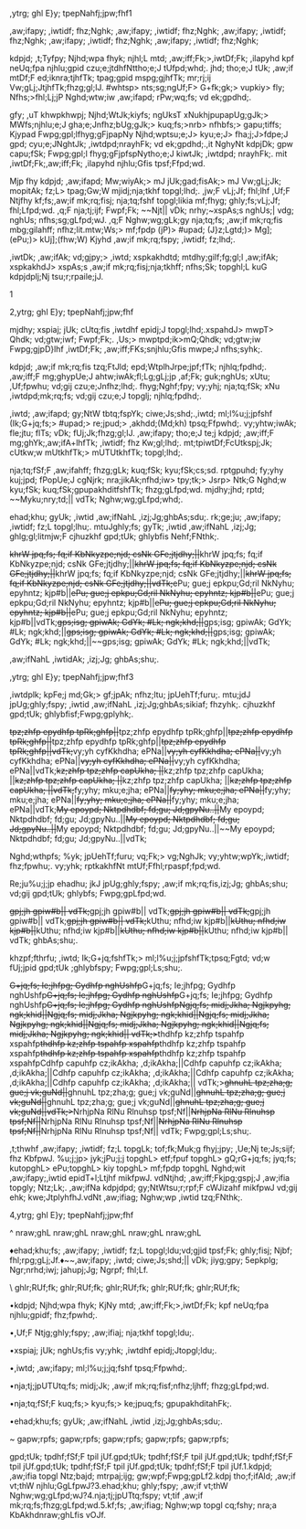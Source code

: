 ,ytrg; ghl E}y; tpepNahfj;jpw;fhf1

,aw;ifapy; ,iwtidf; fhz;Nghk; ,aw;ifapy; ,iwtidf; fhz;Nghk; ,aw;ifapy; ,iwtidf; fhz;Nghk; ,aw;ifapy; ,iwtidf; fhz;Nghk; ,aw;ifapy; ,iwtidf; fhz;Nghk;

kdpjd; ,t;Tyfpy; Njhd;wpa fhyk; njhl;L mtd; ,aw;iff;Fk;>,iwtDf;Fk; ,ilapyhd kpf neUq;fpa njhlu;gpid czu;e;jtdhfNttho;e;J tUfpd;whd;. jhd; tho;e;J tUk; ,aw;if mtDf;F ed;iknra;tjhfTk; tpag;gpid mspg;gjhfTk; mr;rj;ij Vw;gLj;JtjhfTk;fhzg;gl;lJ. #whtsp> nts;sg;ngUf;F> G+fk;gk;> vupkiy> fly; Nfhs;>fhl;Lj;jP Nghd;wtw;iw ,aw;ifapd; rPw;wq;fs; vd ek;gpdhd;.

gfy; ,uT khwpkhwpj; Njhd;WtJk;kiyfs; ngUksT xNukhjpupapUg;gJk;> MWfs;njhlu;e;J gha;e;Jnfhz;bUg;gJk;> kuq;fs;>nrb> nfhbfs;> gapu;tiffs; Kjypad Fwpg;gpl;lfhyg;gFjpapNy Njhd;wptsu;e;J> kyu;e;J> fha;j;J>fdpe;J gpd; cyu;e;JNghtJk; ,iwtdpd;nrayhFk; vd ek;gpdhd;.,it NghyNt kdpjDk; gpw capu;fSk; Fwpg;gpl;l fhyg;gFjpfspNytho;e;J kiwtJk; ,iwtdpd; nrayhFk;. mit ,iwtDf;Fk;,aw;iff;Fk; ,ilapyhd njhlu;Gfis tpsf;Ffpd;wd.

Mjp fhy kdpjd; ,aw;ifapd; Mw;wiyAk;> mJ jUk;gad;fisAk;> mJ Vw;gLj;Jk; mopitAk; fz;L> tpag;Gw;W mjidj;nja;tkhf topgl;lhd;. ,jw;F vLj;Jf; fhl;lhf ,Uf;F Ntjfhy kf;fs;,aw;if mk;rq;fisj; nja;tq;fshf topgl;likia mf;fhyg; ghly;fs;vLj;Jf; fhl;Lfpd;wd. ,q;F nja;tj;ijf; Fwpf;Fk; ~~Njt|| vDk; nrhy;~xspAs;s nghUs;| vdg; nghUs; nfhs;sg;gLfpd;wJ. ,q;F Nghw;wg;gLk;gy nja;tq;fs; ,aw;if mk;rq;fis mbg;gilahff; nfhz;lit.mtw;Ws;> mf;fpdp (jP)> #upad; (J}z;Lgtd;)> Mg]; (ePu;)> kUj];(fhw;W) Kjyhd ,aw;if mk;rq;fspy; ,iwtidf; fz;lhd;.

,iwtDk; ,aw;ifAk; vd;gjpy;> ,iwtd; xspkakhdtd; mtdhy;gilf;fg;gl;l ,aw;ifAk; xspkakhdJ> xspAs;s ,aw;if mk;rq;fisj;nja;tkhff; nfhs;Sk; topghl;L kuG kdpjdplj;Nj tsu;r;rpaile;jJ.

1

2,ytrg; ghl E}y; tpepNahfj;jpw;fhf

mjdhy; xspiaj; jUk; cUtq;fis ,iwtdhf epidj;J topgl;lhd;.xspahdJ> mwpT> Qhdk; vd;gtw;iwf; Fwpf;Fk;. ,Us;> mwptpd;ik>mQ;Qhdk; vd;gtw;iw Fwpg;gjpD}lhf ,iwtDf;Fk; ,aw;iff;FKs;snjhlu;Gfis mwpe;J nfhs;syhk;.

kdpjd; ,aw;if mk;rq;fis tzq;FtJld; epd;WtplhJrpe;jpf;fTk; njhlq;fpdhd;. ,aw;iff;F mg;ghypUe;J ahtw;iwAk;fl;Lg;gLj;jp ,af;Fk; guk;nghUs; xUtu; ,Uf;fpwhu; vd;gij czu;e;Jnfhz;lhd;. fhyg;Nghf;fpy; vy;yhj; nja;tq;fSk; xNu ,iwtdpd;mk;rq;fs; vd;gij czu;e;J topglj; njhlq;fpdhd;.

,iwtd; ,aw;ifapd; gy;NtW tbtq;fspYk; ciwe;Js;shd;.,iwtd; ml;l%u;j;jpfshf (Ik;G+jq;fs;> #upad;> re;jpud;> ,akhdd;(Md;kh) tpsq;Ffpwhd;. vy;yhtw;iwAk; fle;jtu; flTs; vDk; fUj;Jk;fhzg;gl;lJ. ,aw;ifapy; tho;e;J te;j kdpjd; ,aw;iff;F mg;ghYk;,aw;ifA+lhfTk; ,iwtidf; fhz Kw;gl;lhd;. mt;tpiwtDf;FcUtkspj;Jk; cUtkw;w mUtkhfTk;> mUTUtkhfTk; topgl;lhd;.

nja;tq;fSf;F ,aw;ifahff; fhzg;gLk; kuq;fSk; kyu;fSk;cs;sd. rptgpuhd; fy;yhy kuj;jpd; fPopUe;J cgNjrk; nra;jikAk;nfhd;iw> tpy;tk;> Jsrp> Ntk;G Nghd;w kyu;fSk; kuq;fSk;gpupakhditfshfTk; fhzg;gLfpd;wd. mjdhy;jhd; rptd; ~~Myku;nry;td;|| vdTk; Nghw;wg;gLfpd;whd;.

ehad;khu; gyUk; ,iwtid ,aw;ifNahL ,izj;Jg;ghbAs;sdu;. rk;ge;ju; ,aw;ifapy; ,iwtidf; fz;L topgl;lhu;. mtuJghly;fs; gyTk; ,iwtid ,aw;ifNahL ,izj;Jg; ghlg;gl;litmjw;F cjhuzkhf gpd;tUk; ghlybfis Nehf;FNthk;.

~~khrW jpq;fs; fq;if KbNkyzpe;njd; csNk GFe;jtjdhy;||~~khrW jpq;fs; fq;if KbNkyzpe;njd; csNk GFe;jtjdhy;||~~khrW jpq;fs; fq;if KbNkyzpe;njd; csNk GFe;jtjdhy;||~~khrW jpq;fs; fq;if KbNkyzpe;njd; csNk GFe;jtjdhy;||~~khrW jpq;fs; fq;if KbNkyzpe;njd; csNk GFe;jtjdhy;||vdTk;~~ePu; gue;j epkpu;Gd;ril NkNyhu; epyhntz; kjp#b||~~ePu; gue;j epkpu;Gd;ril NkNyhu; epyhntz; kjp#b||~~ePu; gue;j epkpu;Gd;ril NkNyhu; epyhntz; kjp#b||~~ePu; gue;j epkpu;Gd;ril NkNyhu; epyhntz; kjp#b||~~ePu; gue;j epkpu;Gd;ril NkNyhu; epyhntz; kjp#b||vdTk;~~gps;isg; gpiwAk; GdYk; #Lk; ngk;khd;||~~gps;isg; gpiwAk; GdYk; #Lk; ngk;khd;||~~gps;isg; gpiwAk; GdYk; #Lk; ngk;khd;||~~gps;isg; gpiwAk; GdYk; #Lk; ngk;khd;||~~gps;isg; gpiwAk; GdYk; #Lk; ngk;khd;||vdTk;

,aw;ifNahL ,iwtidAk; ,izj;Jg; ghbAs;shu;.

,ytrg; ghl E}y; tpepNahfj;jpw;fhf3

,iwtdplk; kpFe;j md;Gk;> gf;jpAk; nfhz;ltu; jpUehTf;furu;. mtu;jdJ jpUg;ghly;fspy; ,iwtid ,aw;ifNahL ,izj;Jg;ghbAs;sikiaf; fhzyhk;. cjhuzkhf gpd;tUk; ghlybfisf;Fwpg;gplyhk;.

~~tpz;zhfp epydhfp tpRk;ghfp||~~tpz;zhfp epydhfp tpRk;ghfp||~~tpz;zhfp epydhfp tpRk;ghfp||~~tpz;zhfp epydhfp tpRk;ghfp||~~tpz;zhfp epydhfp tpRk;ghfp||vdTk;~~vy;yh cyfKkhdha; ePNa||~~vy;yh cyfKkhdha; ePNa||~~vy;yh cyfKkhdha; ePNa||~~vy;yh cyfKkhdha; ePNa||~~vy;yh cyfKkhdha; ePNa||vdTk;~~kz;zhfp tpz;zhfp capUkha; ||~~kz;zhfp tpz;zhfp capUkha; ||~~kz;zhfp tpz;zhfp capUkha; ||~~kz;zhfp tpz;zhfp capUkha; ||~~kz;zhfp tpz;zhfp capUkha; ||vdTk;~~fy;yhy; mku;e;jha; ePNa||~~fy;yhy; mku;e;jha; ePNa||~~fy;yhy; mku;e;jha; ePNa||~~fy;yhy; mku;e;jha; ePNa||~~fy;yhy; mku;e;jha; ePNa||vdTk;~~My epoypd; Nktpdhdbf; fd;gu; Jd;gpyNu..||~~My epoypd; Nktpdhdbf; fd;gu; Jd;gpyNu..||~~My epoypd; Nktpdhdbf; fd;gu; Jd;gpyNu..||~~My epoypd; Nktpdhdbf; fd;gu; Jd;gpyNu..||~~My epoypd; Nktpdhdbf; fd;gu; Jd;gpyNu..||vdTk;

Nghd;wthpfs; %yk; jpUehTf;furu; vq;Fk;> vg;NghJk; vy;yhtw;wpYk;,iwtidf; fhz;fpwhu;. vy;yhk; rptkakhfNt mtUf;Ffhl;rpaspf;fpd;wd.

Re;ju%u;j;jp ehadhu; jkJ jpUg;ghly;fspy; ,aw;if mk;rq;fis,izj;Jg; ghbAs;shu; vd;gij gpd;tUk; ghlybfs; Fwpg;gpLfpd;wd.

~~gpj;jh gpiw#b|| vdTk;~~gpj;jh gpiw#b|| vdTk;~~gpj;jh gpiw#b|| vdTk;~~gpj;jh gpiw#b|| vdTk;~~gpj;jh gpiw#b|| vdTk;~~kUthu; nfhd;iw kjp#b||~~kUthu; nfhd;iw kjp#b||~~kUthu; nfhd;iw kjp#b||~~kUthu; nfhd;iw kjp#b||~~kUthu; nfhd;iw kjp#b|| vdTk; ghbAs;shu;.

khzpf;fthrfu; ,iwtd; Ik;G+jq;fshfTk;> ml;l%u;j;jpfshfTk;tpsq;Fgtd; vd;w fUj;jpid gpd;tUk ;ghlybfspy; Fwpg;gpl;Ls;shu;.

~~G+jq;fs; Ie;jhfpg; Gydhfp nghUshfp~~G+jq;fs; Ie;jhfpg; Gydhfp nghUshfp~~G+jq;fs; Ie;jhfpg; Gydhfp nghUshfp~~G+jq;fs; Ie;jhfpg; Gydhfp nghUshfp~~G+jq;fs; Ie;jhfpg; Gydhfp nghUshfpNgjq;fs; midj;Jkha; Ngjkpyhg; ngk;khid||Ngjq;fs; midj;Jkha; Ngjkpyhg; ngk;khid||Ngjq;fs; midj;Jkha; Ngjkpyhg; ngk;khid||Ngjq;fs; midj;Jkha; Ngjkpyhg; ngk;khid||Ngjq;fs; midj;Jkha; Ngjkpyhg; ngk;khid|| vdTk;>~~thdhfp kz;zhfp tspahfp xspahfp~~thdhfp kz;zhfp tspahfp xspahfp~~thdhfp kz;zhfp tspahfp xspahfp~~thdhfp kz;zhfp tspahfp xspahfp~~thdhfp kz;zhfp tspahfp xspahfpCdhfp capuhfp cz;ikAkha; ,d;ikAkha;||Cdhfp capuhfp cz;ikAkha; ,d;ikAkha;||Cdhfp capuhfp cz;ikAkha; ,d;ikAkha;||Cdhfp capuhfp cz;ikAkha; ,d;ikAkha;||Cdhfp capuhfp cz;ikAkha; ,d;ikAkha;|| vdTk;>~~ghnuhL tpz;zha;g; gue;j vk;guNd||~~ghnuhL tpz;zha;g; gue;j vk;guNd||~~ghnuhL tpz;zha;g; gue;j vk;guNd||~~ghnuhL tpz;zha;g; gue;j vk;guNd||~~ghnuhL tpz;zha;g; gue;j vk;guNd||vdTk;>~~NrhjpNa RlNu Rlnuhsp tpsf;Nf||~~NrhjpNa RlNu Rlnuhsp tpsf;Nf||~~NrhjpNa RlNu Rlnuhsp tpsf;Nf||~~NrhjpNa RlNu Rlnuhsp tpsf;Nf||~~NrhjpNa RlNu Rlnuhsp tpsf;Nf|| vdTk; Fwpg;gpl;Ls;shu;.

,t;thwhf ,aw;ifapy; ,iwtidf; fz;L topgLk; tof;fk;Muk;g fhyj;jpy; ,Ue;Nj te;Js;sijf; fhz KbfpwJ. %u;j;jp> jyk;jPu;j;j topghL> etf;fpuf topghL> gQ;rG+jq;fs; jyq;fs; kutopghL> ePu;topghL> kiy topghL> mf;fpdp topghL Nghd;wit ,aw;ifapy;,iwtid epidT+l;Ltjhf mikfpwJ. vdNtjhd; ,aw;iff;Fkjpg;gspj;J ,aw;ifia topgly; Ntz;Lk;. ,aw;ifNa kdpjdpd; gy;NtWtsu;r;rpf;F cWJizahf mikfpwJ vd;gij ehk; kwe;JtplyhfhJ.vdNt ,aw;ifiag; Nghw;wp ,iwtid tzq;FNthk;.

4,ytrg; ghl E}y; tpepNahfj;jpw;fhf

^ nraw;ghL nraw;ghL nraw;ghL nraw;ghL nraw;ghL

♦ehad;khu;fs; ,aw;ifapy; ,iwtidf; fz;L topgl;ldu;vd;gjid tpsf;Fk; ghly;fisj; Njbf; fhl;rpg;gLj;Jf.♦~~,aw;ifapy; ,iwtd; ciwe;Js;shd;|| vDk; jiyg;gpy; 5epkplg; Ngr;nrhd;iwj; jahupj;Jg; Ngrpf; fhl;Lf.

\ ghlr;RUf;fk; ghlr;RUf;fk; ghlr;RUf;fk; ghlr;RUf;fk; ghlr;RUf;fk;

•kdpjd; Njhd;wpa fhyk; KjNy mtd; ,aw;iff;Fk;>,iwtDf;Fk; kpf neUq;fpa njhlu;gpidf; fhz;fpwhd;.

•,Uf;F Ntjg;ghly;fspy; ,aw;ifiaj; nja;tkhf topgl;ldu;.

•xspiaj; jUk; nghUs;fis vy;yhk; ,iwtdhf epidj;Jtopgl;ldu;.

•,iwtd; ,aw;ifapy; ml;l%u;j;jq;fshf tpsq;Ffpwhd;.

•nja;tj;jpUTUtq;fs; midj;Jk; ,aw;if mk;rq;fisf;nfhz;ljhff; fhzg;gLfpd;wd.

•nja;tq;fSf;F kuq;fs;> kyu;fs;> ke;jpuq;fs; gpupakhditahFk;.

•ehad;khu;fs; gyUk; ,aw;ifNahL ,iwtid ,izj;Jg;ghbAs;sdu;.

~ gapw;rpfs; gapw;rpfs; gapw;rpfs; gapw;rpfs; gapw;rpfs;

gpd;tUk; tpdhf;fSf;F tpil jUf.gpd;tUk; tpdhf;fSf;F tpil jUf.gpd;tUk; tpdhf;fSf;F tpil jUf.gpd;tUk; tpdhf;fSf;F tpil jUf.gpd;tUk; tpdhf;fSf;F tpil jUf.1.kdpjd; ,aw;ifia topgl Ntz;bajd; mtrpaj;ijg; gw;wpf;Fwpg;gpLf2.kdpj tho;f;ifAld; ,aw;if vt;thW njhlu;GgLfpwJ?3.ehad;khu; ghly;fspy; ,aw;if vt;thW Nghw;wg;gLfpd;wJ?4.nja;tj;jpUTtq;fspy; vt;tif ,aw;if mk;rq;fs;fhzg;gLfpd;wd.5.kf;fs; ,aw;ifiag; Nghw;wp topgl cq;fshy; nra;a KbAkhdnraw;ghLfis vOJf.